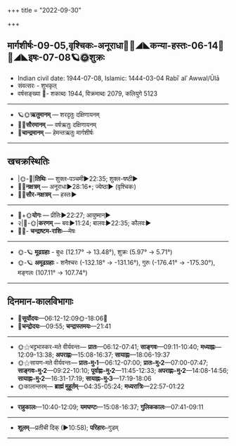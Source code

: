 +++
title = "2022-09-30"

+++
## मार्गशीर्षः-09-05,वृश्चिकः-अनूराधा🌛🌌◢◣कन्या-हस्तः-06-14🌌🌞◢◣इषः-07-08🪐🌞शुक्रः
- Indian civil date: 1944-07-08, Islamic: 1444-03-04 Rabīʿ alʾ Awwal/Ūlā
- संवत्सरः - शुभकृत्
- वर्षसङ्ख्या 🌛- शकाब्दः 1944, विक्रमाब्दः 2079, कलियुगे 5123
___________________
- 🪐🌞**ऋतुमानम्** — शरदृतुः दक्षिणायनम्
- 🌌🌞**सौरमानम्** — वर्षऋतुः दक्षिणायनम्
- 🌛**चान्द्रमानम्** — हेमन्तऋतुः मार्गशीर्षः
___________________


## खचक्रस्थितिः
- |🌞-🌛|**तिथिः** — शुक्ल-पञ्चमी►22:35; शुक्ल-षष्ठी►  
- 🌌🌛**नक्षत्रम्** — अनूराधा►28:16*; ज्येष्ठा► (वृश्चिकः)  
- 🌌🌞**सौर-नक्षत्रम्** — हस्तः►  
___________________
- 🌛+🌞**योगः** — प्रीतिः►22:27; आयुष्मान्►  
- २|🌛-🌞|**करणम्** — बवः►11:24; बालवः►22:35; कौलवः►  
- 🌌🌛- **चन्द्राष्टम-राशिः**—मेषः  
___________________
- 🌞-🪐 **मूढग्रहाः** - बुधः (12.17° → 13.48°), शुक्रः (5.97° → 5.71°)
- 🌞-🪐 **अमूढग्रहाः** - शनैश्चरः (-132.18° → -131.16°), गुरुः (-176.41° → -175.30°), मङ्गलः (107.11° → 107.74°)
___________________


## दिनमान-कालविभागाः
- 🌅**सूर्योदयः**—06:12-12:09🌞️-18:06🌇  
- 🌛**चन्द्रोदयः**—09:55; **चन्द्रास्तमयः**—21:41  
___________________
- 🌞⚝भट्टभास्कर-मते वीर्यवन्तः— **प्रातः**—06:12-07:41; **साङ्गवः**—09:11-10:40; **मध्याह्नः**—12:09-13:38; **अपराह्णः**—15:08-16:37; **सायाह्नः**—18:06-19:37  
- 🌞⚝सायण-मते वीर्यवन्तः— **प्रातः-मु॰1**—06:12-07:00; **प्रातः-मु॰2**—07:00-07:47; **साङ्गवः-मु॰2**—09:22-10:10; **पूर्वाह्णः-मु॰2**—11:45-12:33; **अपराह्णः-मु॰2**—14:08-14:56; **सायाह्नः-मु॰2**—16:31-17:19; **सायाह्नः-मु॰3**—17:19-18:06  
- 🌞कालान्तरम्— **ब्राह्मं मुहूर्तम्**—04:35-05:24; **मध्यरात्रिः**—22:57-01:22  
___________________
- **राहुकालः**—10:40-12:09; **यमघण्टः**—15:08-16:37; **गुलिककालः**—07:41-09:11  
___________________
- **शूलम्**—प्रतीची दिक् (►10:58); **परिहारः**–गुडम्  
___________________